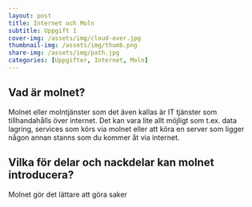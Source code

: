 ```yaml
---
layout: post
title: Internet och Moln
subtitle: Uppgift 1
cover-img: /assets/img/cloud-over.jpg
thumbnail-img: /assets/img/thumb.png
share-img: /assets/img/path.jpg
categories: [Uppgifter, Internet, Moln]
---
```

## Vad är molnet?
Molnet eller molntjänster som det även kallas är IT tjänster som tillhandahålls över internet. Det kan vara lite allt möjligt som t.ex. data lagring, services som körs via molnet eller att köra en server som ligger någon annan stanns som du kommer åt via internet.

## Vilka för delar och nackdelar kan molnet introducera?
Molnet gör det lättare att göra saker
